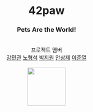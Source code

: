 
<div align="center">
  <h1>42paw</h1>
  <h3>Pets Are the World!</h3>
  <br/>
  <div>프로젝트 멤버
    <br/>
    <a href="https://github.com/mink97">강민관<a/>
    <a href="https://github.com/YESHYUNGSEOK">노형석<a/>
    <a href="https://github.com/Z1Park">박지원<a/>
    <a href="https://github.com/Ssuamje">안상제<a/>
    <a href="https://github.com/GatsLee">이준열<a/>
  </div>
  <br/>
  <a href="https://www.figma.com/file/h3MUavkyOOiDDqj49PyLFi/42%ED%8E%AB?type=design&t=oEoAZkGKeVpVieij-6">
   <img src="https://cdn.freebiesupply.com/logos/large/2x/figma-1-logo-png-transparent.png" height="100"/>
  </a>
</div>
